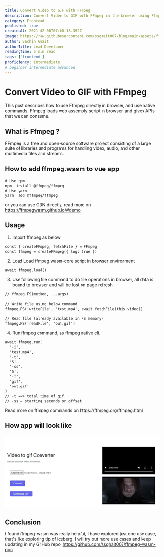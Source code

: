 ```yaml
---
title: Convert Video to GIF with FFmpeg
description: Convert Video to GIF with FFmpeg in the browser using Ffmpeg's web assembly script. Learn how to import Ffmpeg in a Vue app, load its script, and run native commands to convert a video file to a GIF
category: Frontend
published: true
createdAt: 2021-02-06T07:00:13.392Z
image: https://raw.githubusercontent.com/ssghait007/blog/main/assets/ffmpeg-wasm.webp
author: Sachin Ghait
authorTitle: Lead Developer
readingTime: 5 min read
tags: ['frontend']
proficiency: Intermediate
# beginner intermediate advanced 
---
```


# Convert Video to GIF with FFmpeg

This post describes how to use Ffmpeg directly in browser, and use native commands.
Ffmpeg loads web assembly script in browser, and gives APIs that we can consume.

## What is Ffmpeg ?

FFmpeg is a free and open-source software project consisting of a large suite of libraries and programs for handling video, audio, and other multimedia files and streams.

## How to add ffmpeg.wasm to vue app

```bash{1,3-5}
# Use npm
npm  install @ffmpeg/ffmpeg
# Use yarn
yarn  add @ffmpeg/ffmpeg
```

or you can use CDN directly, read more on https://ffmpegwasm.github.io/#demo

## Usage

1. Import ffmpeg as below

```js{1,3-5}
const { createFFmpeg, fetchFile } = FFmpeg
const ffmpeg = createFFmpeg({ log: true })
```

2. Load Load ffmpeg.wasm-core script in browser environment

```js{1,3-5}
await ffmpeg.load()
```

3. Use following file command to do file operations in browser, all data is bound to browser and will be lost on page refresh

```js{1,3-5}
// ffmpeg.FS(method, ...args)

// Write file using below command
ffmpeg.FS('writeFile', 'test.mp4', await fetchFile(this.video))

// Read file (already available in FS memory)
ffmpeg.FS('readFile', 'out.gif')
```

4. Run ffmpeg command, as ffmpeg native cli.

```js{1,3-5}
await ffmpeg.run(
  '-i',
  'test.mp4',
  '-t',
  '5',
  '-ss',
  '5',
  '-f',
  'gif',
  'out.gif'
)
// -t ==> total time of gif
// -ss ⇒ starting seconds or offset
```

Read more on ffmpeg commands on https://ffmpeg.org/ffmpeg.html

## How app will look like

![image alt text](https://raw.githubusercontent.com/ssghait007/blog/main/assets/ffmpeg-mp4-to-gif.webp)

## Conclusion

I found ffmpeg-wasm was really helpful, I have explored just one use case, that's like exploring tip of iceberg.
I will try out more use cases and keep updating in my GitHub repo.
https://github.com/ssghait007/ffmpeg-wasm-poc
